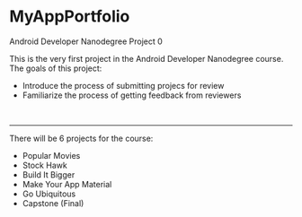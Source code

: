 # MyAppPortfolio
Android Developer Nanodegree Project 0

This is the very first project in the Android Developer Nanodegree course.
<br/>
The goals of this project:
* Introduce the process of submitting projecs for review
* Familiarize the process of getting feedback from reviewers
<br/>

---------------------------------------------------------------------------
There will be 6 projects for the course:
* Popular Movies
* Stock Hawk
* Build It Bigger
* Make Your App Material
* Go Ubiquitous
* Capstone (Final)

